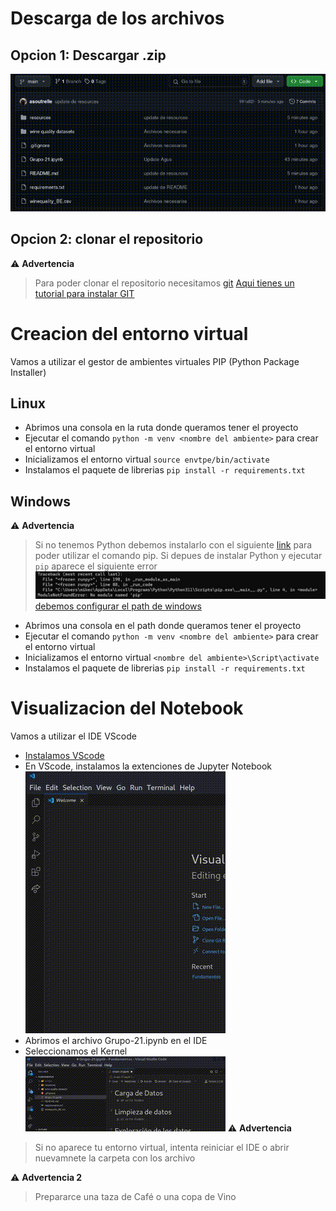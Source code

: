 # Descarga de los archivos
## Opcion 1: Descargar .zip
![Demostración de la descarga](resources/output.gif)
## Opcion 2: clonar el repositorio
⚠️ **Advertencia** 
> Para poder clonar el repositorio necesitamos [git](https://git-scm.com/)
[Aqui tienes un tutorial para instalar GIT](https://www.youtube.com/watch?v=jdXKwLNUfmg)
# Creacion del entorno virtual
Vamos a utilizar el gestor de ambientes virtuales PIP (Python Package Installer)
## Linux
- Abrimos una consola en la ruta donde queramos tener el proyecto
- Ejecutar el comando `python -m venv <nombre del ambiente>` para crear el entorno virtual
- Inicializamos el entorno virtual `source envtpe/bin/activate`
- Instalamos el paquete de librerias `pip install -r requirements.txt`
## Windows
⚠️ **Advertencia** 
> Si no tenemos Python debemos instalarlo con el siguiente [link](https://www.python.org/downloads/) para poder utilizar
el comando pip.
> Si depues de instalar Python y ejecutar `pip` aparece el siguiente error
![](resources/readmetutorial.png) [debemos configurar el path de windows](https://www.youtube.com/watch?v=B08TNPt7a-M)

- Abrimos una consola en el path donde queramos tener el proyecto
- Ejecutar el comando `python -m venv <nombre del ambiente>` para crear el entorno virtual
- Inicializamos el entorno virtual `<nombre del ambiente>\Script\activate`
- Instalamos el paquete de librerias `pip install -r requirements.txt`
# Visualizacion del Notebook
Vamos a utilizar el IDE VScode
- [Instalamos VScode](https://www.youtube.com/watch?v=X_Z7d04x9-E)
- En VScode, instalamos la extenciones de Jupyter Notebook
 ![Demostración de la instalacion](resources/output3.gif)
- Abrimos el archivo Grupo-21.ipynb en el IDE
- Seleccionamos el Kernel
![Demostración de seleccion de kernel](resources/output2.gif)
⚠️ **Advertencia** 
> Si no aparece tu entorno virtual, intenta reiniciar el IDE o abrir nuevamnete la carpeta con los archivo

⚠️ **Advertencia 2** 
> Prepararce una taza de Café o una copa de Vino